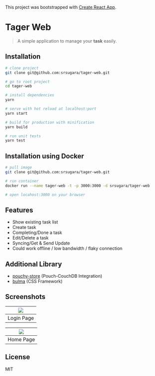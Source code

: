 This project was bootstrapped with [Create React App](https://github.com/facebook/create-react-app).

# Tager Web
> A simple application to manage your <strong>task</strong> easily.

## Installation

``` bash
# clone project
git clone git@github.com:srsugara/tager-web.git

# go to root project
cd tager-web

# install dependencies
yarn

# serve with hot reload at localhost:port
yarn start

# build for production with minification
yarn build

# run unit tests
yarn test
```

## Installation using Docker

``` bash
# pull image
git clone git@github.com:srsugara/tager-web.git

# run container
docker run --name tager-web -t -p 3000:3000 -d srsugara/tager-web

# open locahost:3000 on your browser
```

## Features
- Show existing task list
- Create task
- Completing/Done a task
- Edit/Delete a task
- Syncing/Get & Send Update
- Could work offline / low bandwidth / flaky connection
 
## Additional Library
- [pouchy-store](https://github.com/eFishery/pouchy-store) (Pouch-CouchDB Integration)
- [bulma](https://bulma.io/) (CSS Framework)
 
## Screenshots

| <img src="https://imgur.com/dUcC4wo.png"> |
|:---:|
| Login Page |

| <img src="https://imgur.com/MjMbHJM.png"> |
|:---:|
| Home Page |

## License
MIT
